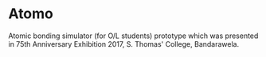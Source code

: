 # Atomo
Atomic bonding simulator (for O/L students) prototype which was presented in 75th Anniversary Exhibition 2017, S. Thomas' College, Bandarawela.
